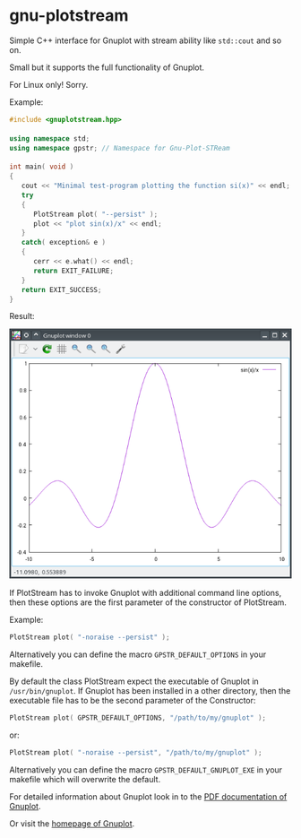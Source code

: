 # gnu-plotstream
Simple C++ interface for Gnuplot with stream ability like ```std::cout``` and so on.

Small but it supports the full functionality of Gnuplot.

For Linux only! Sorry.

Example:
```C++
#include <gnuplotstream.hpp>

using namespace std;
using namespace gpstr; // Namespace for Gnu-Plot-STReam

int main( void )
{
   cout << "Minimal test-program plotting the function si(x)" << endl;
   try
   {
      PlotStream plot( "--persist" );
      plot << "plot sin(x)/x" << endl;
   }
   catch( exception& e )
   {
      cerr << e.what() << endl;
      return EXIT_FAILURE;
   }
   return EXIT_SUCCESS;
}
```
Result:

![Result of example above](./plotstream_result.png)

If PlotStream has to invoke Gnuplot with additional command line options,
then these options are the first parameter of the constructor of PlotStream.

Example:
```C++
PlotStream plot( "-noraise --persist" );
```
Alternatively you can define the macro ```GPSTR_DEFAULT_OPTIONS``` in your makefile.

By default the class PlotStream expect the executable of Gnuplot in ```/usr/bin/gnuplot```.
If Gnuplot has been installed in a other directory,
then the executable file has to be the second parameter of the Constructor:
```C++
PlotStream plot( GPSTR_DEFAULT_OPTIONS, "/path/to/my/gnuplot" );
```
or:
```C++
PlotStream plot( "-noraise --persist", "/path/to/my/gnuplot" );
```
Alternatively you can define the macro ```GPSTR_DEFAULT_GNUPLOT_EXE``` in your makefile which will overwrite the default.

For detailed information about Gnuplot look in to the [PDF documentation of Gnuplot]( http://www.gnuplot.info/docs_5.0/gnuplot.pdf ).

Or visit the [homepage of Gnuplot]( http://www.gnuplot.info ).
